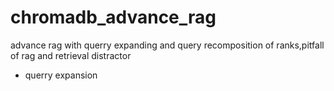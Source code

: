 # chromadb_advance_rag
advance rag with querry expanding and query recomposition of ranks,pitfall of rag and retrieval distractor 
- querry expansion

